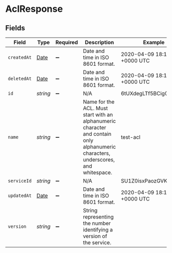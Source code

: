 # AclResponse


## Fields

| Field                                                                                                                              | Type                                                                                                                               | Required                                                                                                                           | Description                                                                                                                        | Example                                                                                                                            |
| ---------------------------------------------------------------------------------------------------------------------------------- | ---------------------------------------------------------------------------------------------------------------------------------- | ---------------------------------------------------------------------------------------------------------------------------------- | ---------------------------------------------------------------------------------------------------------------------------------- | ---------------------------------------------------------------------------------------------------------------------------------- |
| `createdAt`                                                                                                                        | [Date](https://developer.mozilla.org/en-US/docs/Web/JavaScript/Reference/Global_Objects/Date)                                      | :heavy_minus_sign:                                                                                                                 | Date and time in ISO 8601 format.                                                                                                  | 2020-04-09 18:14:30 +0000 UTC                                                                                                      |
| `deletedAt`                                                                                                                        | [Date](https://developer.mozilla.org/en-US/docs/Web/JavaScript/Reference/Global_Objects/Date)                                      | :heavy_minus_sign:                                                                                                                 | Date and time in ISO 8601 format.                                                                                                  | 2020-04-09 18:14:30 +0000 UTC                                                                                                      |
| `id`                                                                                                                               | *string*                                                                                                                           | :heavy_minus_sign:                                                                                                                 | N/A                                                                                                                                | 6tUXdegLTf5BCig0zGFrU3                                                                                                             |
| `name`                                                                                                                             | *string*                                                                                                                           | :heavy_minus_sign:                                                                                                                 | Name for the ACL. Must start with an alphanumeric character and contain only alphanumeric characters, underscores, and whitespace. | test-acl                                                                                                                           |
| `serviceId`                                                                                                                        | *string*                                                                                                                           | :heavy_minus_sign:                                                                                                                 | N/A                                                                                                                                | SU1Z0isxPaozGVKXdv0eY                                                                                                              |
| `updatedAt`                                                                                                                        | [Date](https://developer.mozilla.org/en-US/docs/Web/JavaScript/Reference/Global_Objects/Date)                                      | :heavy_minus_sign:                                                                                                                 | Date and time in ISO 8601 format.                                                                                                  | 2020-04-09 18:14:30 +0000 UTC                                                                                                      |
| `version`                                                                                                                          | *string*                                                                                                                           | :heavy_minus_sign:                                                                                                                 | String representing the number identifying a version of the service.                                                               |                                                                                                                                    |